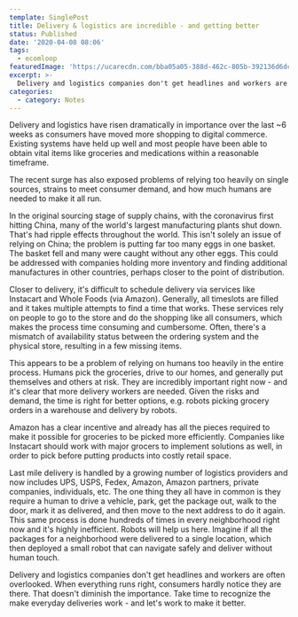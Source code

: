 ```yaml
---
template: SinglePost
title: Delivery & logistics are incredible - and getting better
status: Published
date: '2020-04-08 08:06'
tags:
  - ecomloop
featuredImage: 'https://ucarecdn.com/bba05a05-388d-462c-805b-392136d6dc54/'
excerpt: >-
  Delivery and logistics companies don't get headlines and workers are often overlooked. When everything runs right, consumers hardly notice they are there. That doesn't diminish the importance. Take time to recognize the make everyday deliveries work - and let's work to make it better.
categories:
  - category: Notes
---
```

Delivery and logistics have risen dramatically in importance over the last ~6 weeks as consumers have moved more shopping to digital commerce. Existing systems have held up well and most people have been able to obtain vital items like groceries and medications within a reasonable timeframe.

The recent surge has also exposed problems of relying too heavily on single sources, strains to meet consumer demand, and how much humans are needed to make it all run.

In the original sourcing stage of supply chains, with the coronavirus first hitting China, many of the world's largest manufacturing plants shut down. That's had ripple effects throughout the world. This isn't solely an issue of relying on China; the problem is putting far too many eggs in one basket. The basket fell and many were caught without any other eggs. This could be addressed with companies holding more inventory and finding additional manufactures in other countries, perhaps closer to the point of distribution.

Closer to delivery, it's difficult to schedule delivery via services like Instacart and Whole Foods (via Amazon). Generally, all timeslots are filled and it takes multiple attempts to find a time that works. These services rely on people to go to the store and do the shopping like all consumers, which makes the process time consuming and cumbersome. Often, there's a mismatch of availability status between the ordering system and the physical store, resulting in a few missing items.

This appears to be a problem of relying on humans too heavily in the entire process. Humans pick the groceries, drive to our homes, and generally put themselves and others at risk. They are incredibly important right now - and it's clear that more delivery workers are needed. Given the risks and demand, the time is right for better options, e.g. robots picking grocery orders in a warehouse and delivery by robots.

Amazon has a clear incentive and already has all the pieces required to make it possible for groceries to be picked more efficiently. Companies like Instacart should work with major grocers to implement solutions as well, in order to pick before putting products into costly retail space.

Last mile delivery is handled by a growing number of logistics providers and now includes UPS, USPS, Fedex, Amazon, Amazon partners, private companies, individuals, etc. The one thing they all have in common is they require a human to drive a vehicle, park, get the package out, walk to the door, mark it as delivered, and then move to the next address to do it again. This same process is done hundreds of times in every neighborhood right now and it's highly inefficient. Robots will help us here. Imagine if all the packages for a neighborhood were delivered to a single location, which then deployed a small robot that can navigate safely and deliver without human touch.

Delivery and logistics companies don't get headlines and workers are often overlooked. When everything runs right, consumers hardly notice they are there. That doesn't diminish the importance. Take time to recognize the make everyday deliveries work - and let's work to make it better.
